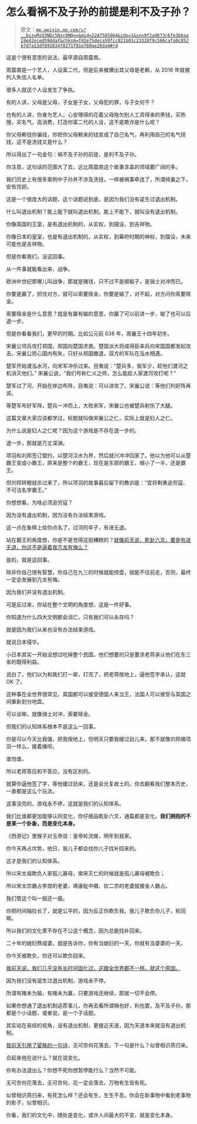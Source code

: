 # 怎么看祸不及子孙的前提是利不及子孙？

> 原文：[`mp.weixin.qq.com/s?__biz=MzU3NDc5Nzc0NQ==&mid=2247505664&idx=1&sn=9f2ad673c6fe3bbaa24e42eced59ddaf&chksm=fd2e75deca59fcc821b01c23328f9c566cafa0c852b7d7a13df891034f8271f91e760ae28da4#rd`](http://mp.weixin.qq.com/s?__biz=MzU3NDc5Nzc0NQ==&mid=2247505664&idx=1&sn=9f2ad673c6fe3bbaa24e42eced59ddaf&chksm=fd2e75deca59fcc821b01c23328f9c566cafa0c852b7d7a13df891034f8271f91e760ae28da4#rd)

这是个很有意思的说法，最早源自周震南。

周震南是一个艺人，人设富二代，但是后来被爆出其父母是老赖，从 2016 年就被列入失信人名单。

很多人就这个人设发生了争执。

有的人讲，父母是父母，子女是子女，父母犯的罪，与子女何干？

也有的人讲，你身为艺人，心安理得的花着父母拖欠别人工资得来的黑钱，买热搜，买名气，高消费，打造你富二代的人设，这不是欺诈是什么呢？

你父母赖钱你骗钱，你把你父母赖来的钱变成了自己名气，再利用自己的名气捞钱，这不是洗钱又是什么？

所以得出了一句金句：祸不及子孙的前提，是利不及子孙。

你注意，这句话的范围大了去，远比周震南这个故事含盖的领域要广阔的多。

我们历史上有很多案例中子孙并不涉及洗钱，一样被祸事牵连了，所谓倾巢之下，安有完卵。

这是一个很庞大的话题，这个话题说到底，是因为我们没有诞生过退出机制。

什么叫退出机制？能上能下就叫退出机制，能上不能下，就叫没有退出机制。

你像英国的王室，是有退出机制的，从实权，到摆设，到吉祥物。

你像日本的皇室，也是有退出机制的，从实权，到幕府时期的神权，到摆设，未来可能也是吉祥物。

但是你看我们，没这回事。

从一件事就能看出来，战争。

欧洲中世纪那哪儿叫战争，那就是赌钱，只不过不是掷骰子，是骑士对冲而已。

你要是赢了，抓住对方，就可以索要赎金，你要是输了，对不起，对方问你索要赎金。

索要赎金是什么意思？就是有赢有输的意思，你赢了可以前进一步，输了也可以后退一步。

但是你看看我们，更早的时期。比如公元前 638 年，周襄王十四年初冬。

宋襄公领兵攻打郑国，郑国向楚国求救。楚国派大将成得臣率兵向宋国国都发起攻击。宋襄公担心国内有失，只好从郑国撤退，双方的军队在泓水相遇。 

楚军开始渡泓水河，向宋军冲杀过来。目夷说：“楚兵多，我军少，趁他们渡河之机消灭他们。” 宋襄公说，“我们号称仁义之师，怎么能趁人家渡河攻打呢？”

楚军过了河，开始在岸边布阵，目夷说：可以进攻了。宋襄公说：等他们列好阵再说。

等楚军布好军阵，楚兵一冲而上，大败宋军，宋襄公也被楚兵射伤了大腿。

这篇文章大家应该都学过，标题就叫做宋襄公之仁，实际上就是妇人之仁。

为什么说是妇人之仁呢？因为这个游戏是不存在退一步的。

退一步，那就是万丈深渊。

项羽和刘邦签订盟约，以楚河汉水为界，然后就兴冲冲回家了。他以为他可以从楚霸王变成小霸王，原来是整个的霸王，现在是东部的霸王，缩小了一半，还是霸王。

但刘邦转眼就杀过来了，所以项羽的故事最后留下的教训是：“宜将剩勇追穷寇、不可沽名学霸王。”

你想想看，为啥必须追穷寇？

因为没有退出机制，因为没有办法结束游戏。

这一点在象棋上给你点名了，过河的卒子，有进无退。

站在霸王的角度想，你是不是觉得这挺糟糕的？[就像前天说，乾卦六爻，要是有进无退，你这不是逼着我亢龙有悔么？](http://mp.weixin.qq.com/s?__biz=MzU3NDc5Nzc0NQ==&mid=2247505645&idx=2&sn=e053e0cfd43d332590aaeb0173119cec&chksm=fd2e7433ca59fd2599b3345c8b47b9f3d1033c50fd18b3b24d80b2bb1695b5dcf5f128189c78&scene=21#wechat_redirect)

是的，就是这回事。

除非你自己很有智慧，你自己在九三的时候就能控盘，就能不往前走，否则，最终一定会发展到亢龙有悔。

因为我们并没有退出机制。

可是反过来，你站在整个文明的角度想，这是一件好事。

你知道为什么四大文明都会消亡，只有我们可以永存吗？

就是因为我们从来也没有办法结束游戏。

就说日本侵华。

小日本其实一开始没想过吃掉整个民国，他们想要的只是要求老蒋承认他们在东三省的既得利益。

说白了，他们以为和我们打一架，打完了，把老蒋按地上，逼他签字承认，这就 OK 了。

这种事在全世界很常见，英国都可以接受德国人来当王，法国人可以接受与英国之间重新划分地盘。

可以谈嘛，就像骑士对冲，索要赎金。

但我们的认知体系根本不是这么一回事。

你是可以今天比我强，把我按地上，但明天只要我缓过劲儿来，那不就像刘邦捅项羽一样么，接着捅呗。

谁怕谁。

所以老蒋答应和不答应，没有区别的。

就算你逼他签了字，等他缓过劲来，还是会光复故土的。你去翻看我们整本历史，一直都是这么个玩法。

这事没完的，游戏永不停，这就是我们的认知体系。

我们比谁都更加能够认同变化，你仔细品乾卦六爻，通篇都是变化。**我们拥抱的不是某一个卦象，而是变化本身。**

《西游记》里猴子对玉帝说：皇帝轮流做，明年到我家。

你今天再占优势，他日，我儿子都会找你儿子找补回来的。

这才是我们的认知体系。

所以宋太祖欺负人家孤儿寡母，南宋灭亡的时候就是孤儿寡母被欺负；

所以宋太宗霸占李煜的老婆，靖康耻中徽、钦二宗的老婆就被金人霸占。

我们管这个叫一报还一报。

你把时间轴拉长了，就是公平的，因为反正你欺负我，我儿子欺负你儿子，轮回嘛。

所以我们的文化里不存在不公这个概念，因为总能找补回来。

二十年的媳妇熬成婆，就是告诉你，你有当媳妇的一天，你就有当婆婆的一天。

你今天被欺负，你还可以欺负回来。

[我前天说，我们几乎没有长时间固化过，这跟全世界都不一样。就这个原因。](http://mp.weixin.qq.com/s?__biz=MzU3NDc5Nzc0NQ==&mid=2247505645&idx=2&sn=e053e0cfd43d332590aaeb0173119cec&chksm=fd2e7433ca59fd2599b3345c8b47b9f3d1033c50fd18b3b24d80b2bb1695b5dcf5f128189c78&scene=21#wechat_redirect)

因为我们没有诞生过退出机制，游戏永不停。

所谓有赌未为输，有赌未为赢，只要游戏还继续，那就一切不会停。

如果你想通了退出机制这茬事儿，你再去看所谓祸也好，利也罢，及不及子孙，那都是个小话题，或者说，是一个子话题。

其实站在易经的视角，没有退出机制，更接近天道，因为天道本来就没有退出机制。

[我前天引用了晏殊的一句诗](http://mp.weixin.qq.com/s?__biz=MzU3NDc5Nzc0NQ==&mid=2247505645&idx=2&sn=e053e0cfd43d332590aaeb0173119cec&chksm=fd2e7433ca59fd2599b3345c8b47b9f3d1033c50fd18b3b24d80b2bb1695b5dcf5f128189c78&scene=21#wechat_redirect)，无可奈何花落去，下一句是什么？似曾相识燕归来。

合起来他在说什么？就在说变化。

你有办法退出么？你想不死你想暂停能行么？当然不可能。

无可奈何花落去，无可奈何，花一定会落去，万物有生皆有死。

似曾相识燕归来，有死怎么样？还会有生，生生不息。你会在新事物中看到老事物的影子，似曾相识。

你看，我们的文化中，随处是变化，或许人间最大的不变，就是变化本身。